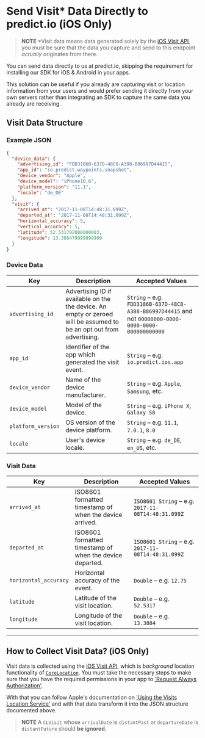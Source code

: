 # Send Visit* Data Directly to predict.io (iOS Only)

> **NOTE** *Visit data means data generated solely by the [iOS Visit API](https://developer.apple.com/documentation/corelocation/clvisit), you must be sure that the data you capture and send to this endpoint *actually* originates from there.

You can send data directly to us at predict.io, skipping the requirement for installing our SDK for iOS & Android in your apps.

This solution can be useful if you already are capturing visit or location information from your users and would prefer sending it directly from your own servers rather than integrating an SDK to capture the same data you already are receiving.

## Visit Data Structure

### Example JSON

```json
{
  "device_data": {
    "advertising_id": "FDD3186B-637D-48C8-A388-B86997D44415",
    "app_id": "io.predict.waypoints.snapshot",
    "device_vendor": "Apple",
    "device_model": "iPhone10,6",
    "platform_version": "11.1",
    "locale": "de_DE"
  },
  "visit": {
    "arrived_at": "2017-11-08T14:48:31.099Z",
    "departed_at": "2017-11-08T14:48:31.099Z",
    "horizontal_accuracy": 5,
    "vertical_accuracy": 5,
    "latitude": 52.531702000000003,
    "longitude": 13.388479999999999
  }
}
```

### Device Data

| Key                | Description                              | Accepted Values                          |
| ------------------ | ---------------------------------------- | ---------------------------------------- |
| `advertising_id`   | Advertising ID if available on the the device. An empty or zeroed will be assumed to be an opt out from advertising. | `String` – e.g. ` FDD3186B-637D-48C8-A388-B86997D44415` and not `00000000-0000-0000-0000-000000000000` |
| `app_id`           | Identifier of the app which generated the visit event. | `String` – e.g. `io.predict.ios.app` |
| `device_vendor`    | Name of the device manufacturer.         | `String` – e.g. `Apple`, `Samsung`, etc. |
| `device_model`     | Model of the device.                     | `String` – e.g. `iPhone X`, `Galaxy S8` |
| `platform_version` | OS version of the device platform.       | `String` – e.g. `11.1`, `7.0.1`, `8.0` |
| `locale`           | User's device locale.                    | `String` – e.g. `de_DE`, `en_US`, etc. |

### Visit Data

| Key                   | Description                              | Accepted Values                          |
| --------------------- | ---------------------------------------- | ---------------------------------------- |
| `arrived_at`          | ISO8601 formatted timestamp of when the device arrived. | `ISO8601 String` – e.g. ` 2017-11-08T14:48:31.099Z` |
| `departed_at`         | ISO8601 formatted timestamp of when the device departed. | `ISO8601 String` – e.g. ` 2017-11-08T14:48:31.099Z` |
| `horizontal_accuracy` | Horizontal accuracy of the event.        | `Double` – e.g. `12.75`        |
| `latitude`            | Latitude of the visit location.          | `Double` – e.g. ` 52.5317`               |
| `longitude`           | Longitude of the visit location.         | `Double` – e.g. ` 13.3884`               |

------

## How to Collect Visit Data? (iOS Only)

Visit data is collected using the [iOS Visit API](https://developer.apple.com/documentation/corelocation/clvisit), which is _background_ location functionality of [`CoreLocation`](https://developer.apple.com/documentation/corelocation). You must take the necessary steps to make sure that you have the required permissions in your app to ['Request Always Authorization'](https://developer.apple.com/documentation/corelocation/choosing_the_authorization_level_for_location_services/requesting_always_authorization).

With that you can follow Apple's documentation on ['Using the Visits Location Service'](https://developer.apple.com/documentation/corelocation/getting_the_user_s_location/using_the_visits_location_service) and with that data transform it into the JSON structure documented above.

> **NOTE** A `CLVisit` whose `arrivalDate` is `distantPast` or `departureDate` is `distantFuture` should **be ignored.**

